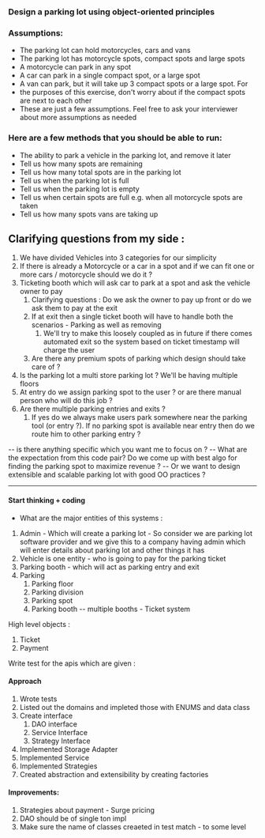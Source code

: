 ### Design a parking lot using object-oriented principles

### Assumptions:
- The parking lot can hold motorcycles, cars and vans
- The parking lot has motorcycle spots, compact spots and large spots
- A motorcycle can park in any spot
- A car can park in a single compact spot, or a large spot
- A van can park, but it will take up 3 compact spots or a large spot.  For
- the purposes of this exercise, don't worry about if the compact spots are next to each other
- These are just a few assumptions. Feel free to ask your interviewer about  more assumptions as needed

### Here are a few methods that you should be able to run:
- The ability to park a vehicle in the parking lot, and remove it later
- Tell us how many spots are remaining
- Tell us how many total spots are in the parking lot
- Tell us when the parking lot is full
- Tell us when the parking lot is empty
- Tell us when certain spots are full e.g. when all motorcycle spots are taken
- Tell us how many spots vans are taking up


## Clarifying questions from my side : 

1. We have divided Vehicles into 3 categories for our simplicity
2. If there is already a Motorcycle or a car in a spot and if we can fit one or more cars / motorcycle should we do it ?
3. Ticketing booth which will ask car to park at a spot and ask the vehicle owner to pay
   1. Clarifying questions : Do we ask the owner to pay up front or do we ask them to pay at the exit
   2. If at exit then a single ticket booth will have to handle both the scenarios - Parking as well as removing 
      1. We'll try to make this loosely coupled as in future if there comes automated exit so the system based on ticket timestamp will charge the user
   3. Are there any premium spots of parking which design should take care of ?
4. Is the parking lot a multi store parking lot ? We'll be having multiple floors 
5. At entry do we assign parking spot to the user ? or are there manual person who will do this job ?
6. Are there multiple parking entries and exits ?
   1. If yes do we always make users park somewhere near the parking tool (or entry ?). If no parking spot is available near entry then do we route him to other parking entry ?

-- is there anything specific which you want me to focus on ? 
-- What are the expectation from this code pair? Do we come up with best algo for finding the parking spot to maximize revenue ? 
-- Or we want to design extensible and scalable parking lot with good OO practices ?


-------

#### Start thinking + coding

* What are the major entities of this systems : 

1. Admin - Which will create a parking lot - So consider we are parking lot software provider and we give this to a company having admin which will enter details about parking lot and other things it has 
2. Vehicle is one entity - who is going to pay for the parking ticket
3. Parking booth - which will act as parking entry and exit
4. Parking 
   1. Parking floor 
   2. Parking division
   3. Parking spot
   4. Parking booth -- multiple booths - Ticket system

High level objects :

1. Ticket 
2. Payment 


Write test for the apis which are given : 
   

#### Approach

1. Wrote tests
2. Listed out the domains and impleted those with ENUMS and data class
3. Create interface
   1. DAO interface
   2. Service Interface
   3. Strategy Interface
4. Implemented Storage Adapter
5. Implemented Service
6. Implemented Strategies
7. Created abstraction and extensibility by creating factories

#### Improvements:

1. Strategies about payment - Surge pricing 
2. DAO should be of single ton impl
3. Make sure the name of classes creaeted in test match - to some level